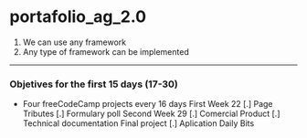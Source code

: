 # portafolio_ag_2.0

1. We can use any framework
2. Any type of framework can be implemented
---
### Objetives for the first 15 days (17-30)

- Four freeCodeCamp projects every 16 days
First Week 22
[.] Page Tributes
[.] Formulary poll
Second Week 29 
[.] Comercial Product
[.] Technical documentation
Final project
[.] Aplication Daily Bits